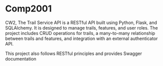 # Comp2001
CW2,
The Trail Service API is a RESTful API built using Python, Flask, and SQLAlchemy. It is designed to manage trails, features, and user roles. The project includes CRUD operations for trails, a many-to-many relationship between trails and features, and integration with an external authenticator API.

This project also follows RESTful principles and provides Swagger documentation 

